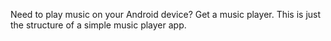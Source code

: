 Need to play music on your Android device? Get a music player. This is just the structure of a simple music player app.
